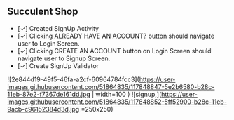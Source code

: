## Succulent Shop

- [✓] Created SignUp Activity
- [✓] Clicking ALREADY HAVE AN ACCOUNT? button should navigate user to Login Screen.
- [✓] Clicking CREATE AN ACCOUNT button on Login Screen should navigate user to Signup Screen.
- [✓] Create SignUp Validator

![2e844d19-49f5-46fa-a2cf-60964784fcc3](https://user-images.githubusercontent.com/51864835/117848847-5e2b6580-b28c-11eb-87e2-f7367de161dd.jpg | width=100 )
![signup,](https://user-images.githubusercontent.com/51864835/117848852-5ff52900-b28c-11eb-9acb-c96152384d3d.jpg =250x250)
    

